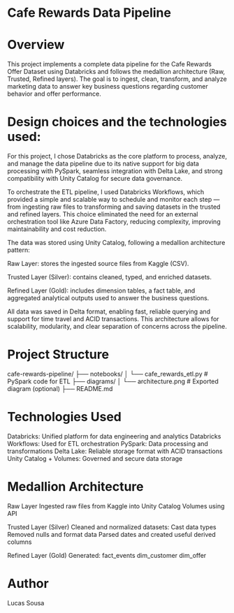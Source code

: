 # Cafe Rewards Data Pipeline

# Overview

This project implements a complete data pipeline for the Cafe Rewards Offer Dataset using Databricks and follows the medallion architecture (Raw, Trusted, Refined layers). The goal is to ingest, clean, transform, and analyze marketing data to answer key business questions regarding customer behavior and offer performance.



# Design choices and the technologies used:
For this project, I chose Databricks as the core platform to process, analyze, and manage the data pipeline due to its native support for big data processing with PySpark, seamless integration with Delta Lake, and strong compatibility with Unity Catalog for secure data governance.

To orchestrate the ETL pipeline, I used Databricks Workflows, which provided a simple and scalable way to schedule and monitor each step — from ingesting raw files to transforming and saving datasets in the trusted and refined layers. This choice eliminated the need for an external orchestration tool like Azure Data Factory, reducing complexity, improving maintainability and cost reduction.

The data was stored using Unity Catalog, following a medallion architecture pattern:

Raw Layer: stores the ingested source files from Kaggle (CSV).

Trusted Layer (Silver): contains cleaned, typed, and enriched datasets.

Refined Layer (Gold): includes dimension tables, a fact table, and aggregated analytical outputs used to answer the business questions.

All data was saved in Delta format, enabling fast, reliable querying and support for time travel and ACID transactions. This architecture allows for scalability, modularity, and clear separation of concerns across the pipeline.



# Project Structure
cafe-rewards-pipeline/
├── notebooks/
│   └── cafe_rewards_etl.py            # PySpark code for ETL
├── diagrams/
│   └── architecture.png               # Exported diagram (optional)
├── README.md


# Technologies Used
Databricks: Unified platform for data engineering and analytics
Databricks Workflows: Used for ETL orchestration
PySpark: Data processing and transformations
Delta Lake: Reliable storage format with ACID transactions
Unity Catalog + Volumes: Governed and secure data storage


# Medallion Architecture
Raw Layer
Ingested raw files from Kaggle into Unity Catalog Volumes using API

Trusted Layer (Silver)
Cleaned and normalized datasets:
Cast data types
Removed nulls and format data
Parsed dates and created useful derived columns

Refined Layer (Gold)
Generated:
fact_events
dim_customer
dim_offer


# Author
Lucas Sousa
